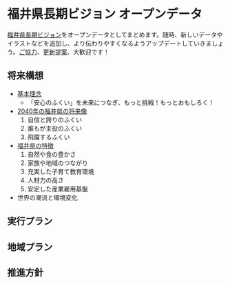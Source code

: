 # 福井県長期ビジョン オープンデータ
[福井県長期ビジョン](https://www.pref.fukui.lg.jp/doc/seiki/vision2019/top.html)をオープンデータとしてまとめます。随時、新しいデータやイラストなどを追加し、より伝わりやすくなるようアップデートしていきましょう。[ご協力](https://github.com/code4fukui/vision/issues)、[更新提案](https://github.com/code4fukui/vision/pulls)、大歓迎です！

## 将来構想
- [基本理念](基本理念.md)
  - 「安心のふくい」を未来につなぎ、もっと挑戦！もっとおもしろく！
- [2040年の福井県の将来像](2040年の福井県の将来像.md)
  1. 自信と誇りのふくい
  2. 誰もが主役のふくい
  3. 飛躍するふくい
- [福井県の特徴](福井県の特徴.md)
  1. 自然や食の豊かさ
  2. 家族や地域のつながり
  3. 充実した子育て教育環境
  4. 人材力の高さ
  5. 安定した産業雇用基盤
- 世界の潮流と環境変化

## 実行プラン
## 地域プラン
## 推進方針
